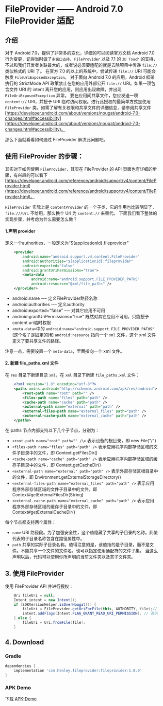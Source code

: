 # FileProvider —— Android 7.0 FileProvider 适配

## 介绍 ##
对于 Android 7.0，提供了非常多的变化，详细的可以阅读官方文档 Android 7.0 行为变更，记得当时做了`多窗口支持`、`FileProvider` 以及 7.1 的 `3D Touch` 的支持，不过和我们开发者关联最大的，或者说必须要适配的就是去除项目中传递 `file://` 类似格式的 URI 了。
在官方 7.0 的以上的系统中，尝试传递 `file://` URI 可能会触发 `FileUriExposedException`。
对于面向 Android 7.0 的应用，Android 框架执行的 StrictMode API 政策禁止在您的应用外部公开 `file://` URI。如果一项包含文件 URI 的 intent 离开您的应用，则应用出现故障，并出现 `FileUriExposedException` 异常。
要在应用间共享文件，您应发送一项 `content://` URI，并授予 URI 临时访问权限。进行此授权的最简单方式是使用 `FileProvider` 类。如需了解有关权限和共享文件的详细信息，请参阅共享文件 [https://developer.android.com/about/versions/nougat/android-7.0-changes.html#accessibility](https://developer.android.com/about/versions/nougat/android-7.0-changes.html#accessibility)。

那么下面就看看如何通过 FileProvider 解决此问题吧。

## 使用 FileProvider 的步骤： ##
其实对于如何使用 `FileProvider`，其实在 FileProvider 的 API 页面也有详细的步骤，有兴趣的可以看下 [https://developer.android.com/reference/android/support/v4/content/FileProvider.html](https://developer.android.com/reference/android/support/v4/content/FileProvider.html)。

`FileProvider` 实际上是 `ContentProvider` 的一个子类，它的作用也比较明显了，`file:///Uri` 不给用，那么换个 Uri 为 `content://` 来替代。
下面我们看下整体的实现步骤，并考虑为什么需要怎么做？

#### 1.声明 provider ####
定义一个authorities，一般定义为“${applicationId}.fileprovider”
```xml
    <provider
        android:name="android.support.v4.content.FileProvider"
        android:authorities="${applicationId}.fileprovider"
        android:exported="false"
        android:grantUriPermissions="true">
        <meta-data
            android:name="android.support.FILE_PROVIDER_PATHS"
            android:resource="@xml/file_paths" />
    </provider>
```
* android:name --- 定义FileProvider路径名称
* android:authorities --- 定义authority
* android:exported="false" --- 对其它应用不可用
* android:grantUriPermissions="true"  既然对其它应用不可用，只能授予content uri临时权限
* `<meta-data>`中的 `android:name="android.support.FILE_PROVIDER_PATHS"`(这个名子是固定的)和 `android:resource` 指向一个 `xml` 文件，这个 xml 文件定义了要共享文件的路径。

注意一点，需要设置一个 `meta-data`，里面指向一个 xml 文件。

#### 2. 新建 file_paths.xml 文件 ####
在 `res` 目录下新建目录 `xml`，在 `xml` 目录下新建 `file_paths.xml` 文件：
```xml
    <?xml version="1.0" encoding="utf-8"?>
    <paths xmlns:android="http://schemas.android.com/apk/res/android">
        <root-path name="root" path="" />
        <files-path name="files" path="path" />
        <cache-path name="cache" path="path" />
        <external-path name="external" path="path" />
        <external-files-path name="external_files" path="path" />
        <external-cache-path name="external_cache" path="path" />
    </paths>
```
在 paths 节点内部支持以下几个子节点，分别为：
* `<root-path name="root" path="" /\>` 表示设备的根目录，即 new File("/")
* `<files-path name="files" path="path" />` 表示应用程序内部存储区域的文件子目录中的文件，即 Context.getFilesDir()
* `<cache-path name="cache" path="path" />` 表示应用程序内部存储区域的缓存子目录中的文件，即 Context.getCacheDir()
* `<external-path name="external" path="path" />` 表示外部存储区根目录中的文件，即 Environment.getExternalStorageDirectory()
* `<external-files-path name="external_files" path="path" />` 表示应用程序外部存储区域的文件子目录中的文件，即 Context#getExternalFilesDir(String)
* `<external-cache-path name="external_cache" path="path" />` 表示应用程序外部存储区域的缓存子目录中的文件，即 Context#getExternalCacheDir()

每个节点都支持两个属性：
* `name` URI 路径段。为了加强安全性，这个值隐藏了共享的子目录的名称。此值代表的子目录名称包含在路径属性中。
* `path` 共享的实际子目录名称。值得注意的是，该值指的是子目录，而不是文件。不能共享一个文件的文件名，也可以指定使用通配符的文件子集。
当这么声明以后，代码可以使用你所声明的当前文件夹以及其子文件夹。

## 3. 使用 FileProvider ##
使用 FileProvider API 并进行授权：
```java
    Uri fileUri = null;
    Intent intent = new Intent();
    if (SDKVersionHelper.isOverNougat()) {
        fileUri = FileProvider.getUriForFile(this, AUTHORITY, file);// 通过FileProvider创建一个content类型的Uri
        intent.addFlags(Intent.FLAG_GRANT_READ_URI_PERMISSION); // 表示对目标应用临时授权该Uri所代表的文件
    } else {
        fileUri = Uri.fromFile(file);
    }
```

## 4. Download ##
### Gradle ###
```gradle
dependencies {
    implementation 'com.henley.fileprovider:fileprovider:1.0.0'
}
```

### APK Demo ###

下载 [APK-Demo](https://github.com/HenleyLee/FileProvider/raw/master/app/app-release.apk)

